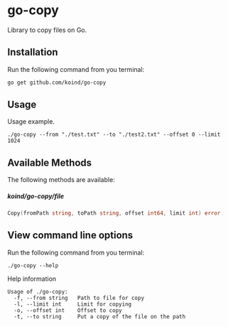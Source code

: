 # go-copy

Library to copy files on Go.


## Installation

Run the following command from you terminal:

```bash
go get github.com/koind/go-copy
```

## Usage

Usage example.

```
./go-copy --from "./test.txt" --to "./test2.txt" --offset 0 --limit 1024
```

## Available Methods

The following methods are available:

##### koind/go-copy/file

```go
Copy(fromPath string, toPath string, offset int64, limit int) error
```

## View command line options

Run the following command from you terminal:
```
./go-copy --help
```

Help information

```
Usage of ./go-copy:
  -f, --from string   Path to file for copy
  -l, --limit int     Limit for copying
  -o, --offset int    Offset to copy
  -t, --to string     Put a copy of the file on the path
```